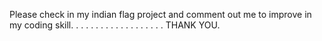 Please check in my indian flag project and comment out me to improve in my coding skill.
.
.
.
.
.
.
.
.
.
.
.
.
.
.
.
.
.
.
THANK YOU.
